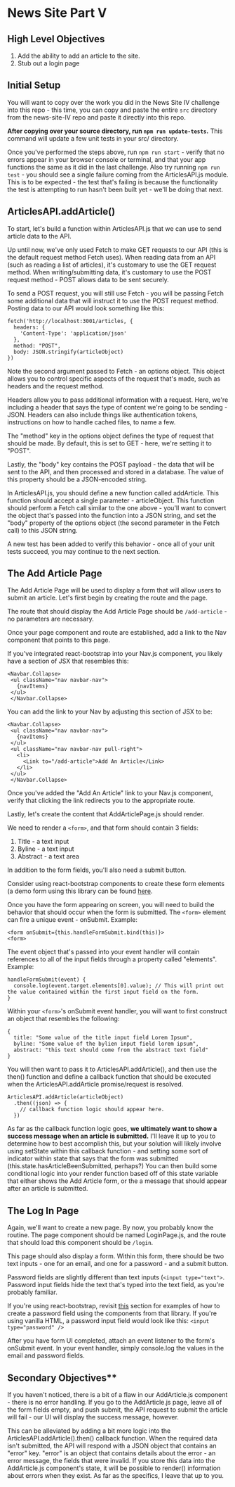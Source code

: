 # News Site Part V

## High Level Objectives

 1. Add the ability to add an article to the site.
 2. Stub out a login page

## Initial Setup

You will want to copy over the work you did in the News Site IV challenge into this repo - this time, you can copy and paste the entire `src` directory from the news-site-IV repo and paste it directly into this repo.

**After copying over your source directory, run `npm run update-tests`.**  This command will update a few unit tests in your src/ directory.

Once you've performed the steps above, run ```npm run start``` - verify that no errors appear in your browser console or terminal, and that your app functions the same as it did in the last challenge.  Also try running ```npm run test``` - you should see a single failure coming from the ArticlesAPI.js module.  This is to be expected - the test that's failing is because the functionality the test is attempting to run hasn't been built yet - we'll be doing that next.

## ArticlesAPI.addArticle()

To start, let's build a function within ArticlesAPI.js that we can use to send article data to the API.  

Up until now, we've only used Fetch to make GET requests to our API (this is the default request method Fetch uses).  When reading data from an API (such as reading a list of articles), it's customary to use the GET request method.  When writing/submitting data, it's customary to use the POST request method - POST allows data to be sent securely.  

To send a POST request, you will still use Fetch - you will be passing Fetch some additional data that will instruct it to use the POST request method.  Posting data to our API would look something like this:

    fetch('http://localhost:3001/articles, {
      headers: {
        'Content-Type': 'application/json'
      },
      method: "POST",
      body: JSON.stringify(articleObject)
    })

Note the second argument passed to Fetch - an options object.  This object allows you to control specific aspects of the request that's made, such as headers and the request method.  

Headers allow you to pass additional information with a request.  Here, we're including a header that says the type of content we're going to be sending - JSON.  Headers can also include things like authentication tokens, instructions on how to handle cached files, to name a few.

The "method" key in the options object defines the type of request that should be made.  By default, this is set to GET - here, we're setting it to "POST".

Lastly, the "body" key contains the POST payload - the data that will be sent to the API, and then processed and stored in a database.  The value of this property should be a JSON-encoded string.

In ArticlesAPI.js, you should define a new function called addArticle.  This function should accept a single parameter - articleObject.  This function should perform a Fetch call similar to the one above - you'll want to convert the object that's passed into the function into a JSON string, and set the "body" property of the options object (the second parameter in the Fetch call) to this JSON string.  

A new test has been added to verify this behavior - once all of your unit tests succeed, you may continue to the next section.


## The Add Article Page
The Add Article Page will be used to display a form that will allow users to submit an article.  Let's first begin by creating the route and the page.

The route that should display the Add Article Page should be `/add-article` - no parameters are necessary.  

Once your page component and route are established, add a link to the Nav component that points to this page.

If you've integrated react-bootstrap into your Nav.js component, you likely have a section of JSX that resembles this:

    <Navbar.Collapse>
     <ul className="nav navbar-nav">
       {navItems}
     </ul>
     </Navbar.Collapse>

You can add the link to your Nav by adjusting this section of JSX to be:

    <Navbar.Collapse>
     <ul className="nav navbar-nav">
       {navItems}
     </ul>
     <ul className="nav navbar-nav pull-right">
       <li>
         <Link to="/add-article">Add An Article</Link>
       </li>
     </ul>
     </Navbar.Collapse>

Once you've added the "Add An Article" link to your Nav.js component, verify that clicking the link redirects you to the appropriate route.

Lastly, let's create the content that AddArticlePage.js should render.

We need to render a ```<form>```, and that form should contain 3 fields:

 1. Title - a text input
 2. Byline - a text input
 3. Abstract - a text area

In addition to the form fields, you'll also need a submit button.

Consider using react-bootstrap components to create these form elements (a demo form using this library can be found [here](https://react-bootstrap.github.io/components.html#forms-controls).

Once you have the form appearing on screen, you will need to build the behavior that should occur when the form is submitted.  The `<form>` element can fire a unique event - onSubmit.  Example:

    <form onSubmit={this.handleFormSubmit.bind(this)}>
    <form>

The event object that's passed into your event handler will contain references to all of the input fields through a property called "elements".  Example:

    handleFormSubmit(event) {
      console.log(event.target.elements[0].value); // This will print out the value contained within the first input field on the form.
    }

Within your `<form>`'s onSubmit event handler, you will want to first construct an object that resembles the following:

    {
      title: "Some value of the title input field Lorem Ipsum",
      byline: "Some value of the bylien input field lorem ipsum",
      abstract: "this text should come from the abstract text field"
    }

You will then want to pass it to ArticlesAPI.addArticle(), and then use the then() function and define a callback function that should be executed when the ArticlesAPI.addArticle promise/request is resolved. 

    ArticlesAPI.addArticle(articleObject)
      .then((json) => {
        // callback function logic should appear here.
      })

As far as the callback function logic goes, **we ultimately want to show a success message when an article is submitted.**  I'll leave it up to you to determine how to best accomplish this, but your solution will likely involve using setState within this callback function - and setting some sort of indicator within state that says that the form was submitted (this.state.hasArticleBeenSubmitted, perhaps?)  You can then build some conditional logic into your render function based off of this state variable that either shows the Add Article form, or the a message that should appear after an article is submitted. 

## The Log In Page
Again, we'll want to create a new page.  By now, you probably know the routine.  The page component should be named LoginPage.js, and the route that should load this component should be `/login`.

This page should also display a form.  Within this form, there should be two text inputs - one for an email, and one for a password - and a submit button.

Password fields are slightly different than text inputs (`<input type="text">`.  Password input fields hide the text that's typed into the text field, as you're probably familiar.  

If you're using react-bootstrap, revisit [this](https://react-bootstrap.github.io/components.html#forms-controls) section for examples of how to create a password field using the components from that library.  If you're using vanilla HTML, a password input field would look like this:  `<input type="password" />`

After you have form UI completed, attach an event listener to the form's onSubmit event.  In your event handler, simply console.log the values in the email and password fields.

## Secondary Objectives**
If you haven't noticed, there is a bit of a flaw in our AddArticle.js component - there is no error handling.  If you go to the AddArticle.js page, leave all of the form fields empty, and push submit, the API request to submit the article will fail - our UI will display the success message, however.  

This can be alleviated by adding a bit more logic into the ArticlesAPI.addArticle().then() callback function.  When the required data isn't submitted, the API will respond with a JSON object that contains an "error" key.  "error" is an object that contains details about the error - an error message, the fields that were invalid.  If you store this data into the AddArticle.js component's state, it will be possible to render() information about errors when they exist.  As far as the specifics, I leave that up to you.